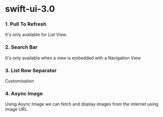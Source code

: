# swift-ui-3.0

### 1. Pull To Refresh
It's only available for List View.

### 2. Search Bar
It's only available when a view is embedded with a Navigation View

### 3. List Row Separator
Customisation

### 4. Async Image
Using Async Image we can fetch and display images from the internet using image URL.
